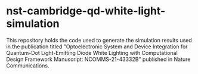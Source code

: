 # nst-cambridge-qd-white-light-simulation
This repository holds the code used to generate the simulation results used in the publication titled "Optoelectronic System and Device Integration for Quantum-Dot Light-Emitting Diode White Lighting with Computational Design Framework Manuscript: NCOMMS-21-43332B" published in Nature Communications.
